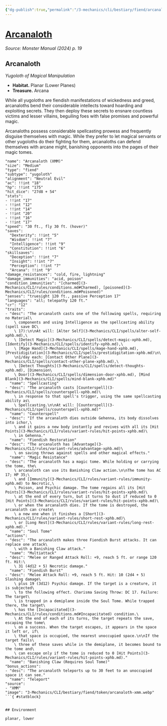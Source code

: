 ```yaml
---
{"dg-publish":true,"permalink":"/3-mechanics/cli/bestiary/fiend/arcanaloth-xmm/","tags":["ttrpg-cli/compendium/src/5e/xmm","ttrpg-cli/monster/cr/12","ttrpg-cli/monster/environment/lower","ttrpg-cli/monster/environment/planar","ttrpg-cli/monster/size/medium","ttrpg-cli/monster/type/fiend/yugoloth"],"noteIcon":""}
---
```


# [Arcanaloth](3-Mechanics\CLI\bestiary\fiend/arcanaloth-xmm.md)
*Source: Monster Manual (2024) p. 19*  

## Arcanaloth

*Yugoloth of Magical Manipulation*

- **Habitat.** Planar (Lower Planes)  
- **Treasure.** Arcana  

While all yugoloths are fiendish manifestations of wickedness and greed, arcanaloths bend their considerable intellects toward hoarding and exploiting secrets. They then deploy these secrets to ensnare countless victims and lesser villains, beguiling foes with false promises and powerful magic.

Arcanaloths possess considerable spellcasting prowess and frequently disguise themselves with magic. While they prefer to let magical servants or other yugoloths do their fighting for them, arcanaloths can defend themselves with arcane might, banishing opponents into the pages of their magic tomes.

```statblock
"name": "Arcanaloth (XMM)"
"size": "Medium"
"type": "fiend"
"subtype": "yugoloth"
"alignment": "Neutral Evil"
"ac": !!int "18"
"hp": !!int "175"
"hit_dice": "27d8 + 54"
"stats":
- !!int "17"
- !!int "12"
- !!int "14"
- !!int "20"
- !!int "16"
- !!int "17"
"speed": "30 ft., fly 30 ft. (hover)"
"saves":
  "Dexterity": !!int "5"
  "Wisdom": !!int "7"
  "Intelligence": !!int "9"
  "Constitution": !!int "6"
"skillsaves":
  "Deception": !!int "7"
  "Insight": !!int "7"
  "Perception": !!int "7"
  "Arcana": !!int "9"
"damage_resistances": "cold, fire, lightning"
"damage_immunities": "acid, poison"
"condition_immunities": "[charmed](3-Mechanics/CLI/rules/conditions.md#Charmed), [poisoned](3-Mechanics/CLI/rules/conditions.md#Poisoned)"
"senses": "truesight 120 ft., passive Perception 17"
"languages": "all; telepathy 120 ft."
"cr": "12"
"traits":
- "desc": "The arcanaloth casts one of the following spells, requiring no Material\
    \ components and using Intelligence as the spellcasting ability (spell save DC\
    \ 17):\n\nAt will: [Alter Self](3-Mechanics/CLI/spells/alter-self-xphb.md),\
    \ [Detect Magic](3-Mechanics/CLI/spells/detect-magic-xphb.md), [Identify](3-Mechanics/CLI/spells/identify-xphb.md),\
    \ [Mage Hand](3-Mechanics/CLI/spells/mage-hand-xphb.md), [Prestidigitation](3-Mechanics/CLI/spells/prestidigitation-xphb.md)\n\
    \n1/day each: [Contact Other Plane](3-Mechanics/CLI/spells/contact-other-plane-xphb.md),\
    \ [Detect Thoughts](3-Mechanics/CLI/spells/detect-thoughts-xphb.md), [Dimension\
    \ Door](3-Mechanics/CLI/spells/dimension-door-xphb.md), [Mind Blank](3-Mechanics/CLI/spells/mind-blank-xphb.md)"
  "name": "Spellcasting"
- "desc": "The arcanaloth casts [Counterspell](3-Mechanics/CLI/spells/counterspell-xphb.md)\
    \ in response to that spell's trigger, using the same spellcasting ability as\
    \ Spellcasting.\n\nAt will: [Counterspell](3-Mechanics/CLI/spells/counterspell-xphb.md)"
  "name": "Counterspell"
- "desc": "If the arcanaloth dies outside Gehenna, its body dissolves into ichor,\
    \ and it gains a new body instantly and revives with all its [Hit Points](3-Mechanics/CLI/rules/variant-rules/hit-points-xphb.md)\
    \ in Gehenna."
  "name": "Fiendish Restoration"
- "desc": "The arcanaloth has [Advantage](3-Mechanics/CLI/rules/variant-rules/advantage-xphb.md)\
    \ on saving throws against spells and other magical effects."
  "name": "Magic Resistance"
- "desc": "The arcanaloth has a magic tome. While holding or carrying the tome, the\
    \ arcanaloth can use its Banishing Claw action.\n\nThe tome has AC 17; HP 35;\
    \ and [Immunity](3-Mechanics/CLI/rules/variant-rules/immunity-xphb.md) to Necrotic,\
    \ Poison, and Psychic damage. The tome regains all its [Hit Points](3-Mechanics/CLI/rules/variant-rules/hit-points-xphb.md)\
    \ at the end of every turn, but it turns to dust if reduced to 0 [Hit Points](3-Mechanics/CLI/rules/variant-rules/hit-points-xphb.md)\
    \ or when the arcanaloth dies. If the tome is destroyed, the arcanaloth can create\
    \ a new one when it finishes a [Short](3-Mechanics/CLI/rules/variant-rules/short-rest-xphb.md)\
    \ or [Long Rest](3-Mechanics/CLI/rules/variant-rules/long-rest-xphb.md)."
  "name": "Soul Tome"
"actions":
- "desc": "The arcanaloth makes three Fiendish Burst attacks. It can replace one attack\
    \ with a Banishing Claw attack."
  "name": "Multiattack"
- "desc": "Melee or Ranged Attack Roll: +9, reach 5 ft. or range 120 ft. Hit:\
    \ 31 (4d12 + 5) Necrotic damage."
  "name": "Fiendish Burst"
- "desc": "Melee Attack Roll: +9, reach 5 ft. Hit: 10 (2d4 + 5) Slashing damage\
    \ plus 19 (3d12) Psychic damage. If the target is a creature, it is subjected\
    \ to the following effect. Charisma Saving Throw: DC 17. Failure: The target\
    \ is trapped in a demiplane inside the Soul Tome. While trapped there, the target\
    \ has the [Incapacitated](3-Mechanics/CLI/rules/conditions.md#Incapacitated) condition.\
    \ At the end of each of its turns, the target repeats the save, escaping the tome\
    \ on a success. When the target escapes, it appears in the space it left or, if\
    \ that space is occupied, the nearest unoccupied space.\n\nIf the target fails\
    \ three of these saves while in the demiplane, it becomes bound to the tome and\
    \ can escape only if the tome is reduced to 0 [Hit Points](3-Mechanics/CLI/rules/variant-rules/hit-points-xphb.md)."
  "name": "Banishing Claw (Requires Soul Tome)"
"bonus_actions":
- "desc": "The arcanaloth teleports up to 30 feet to an unoccupied space it can see."
  "name": "Teleport"
"source":
- "XMM"
"image": "3-Mechanics/CLI/bestiary/fiend/token/arcanaloth-xmm.webp"
```{ #statblock}


## Environment

planar, lower